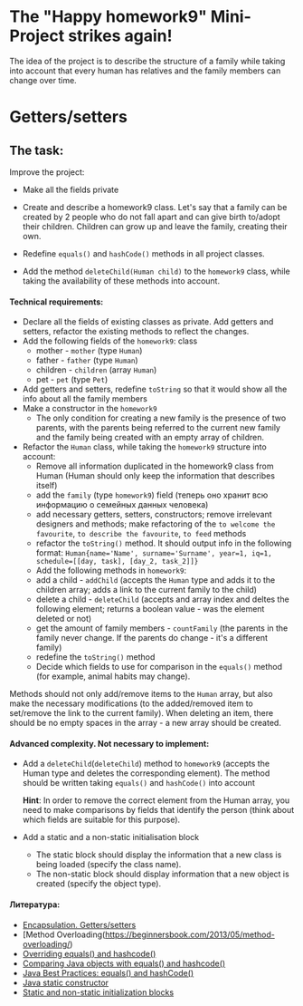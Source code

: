 # The "Happy homework9" Mini-Project strikes again!

The idea of the project is to describe the structure of a family while taking into account that every human has relatives and the family members can change over time.

# Getters/setters
## The task:

Improve the project:
- Make all the fields private
- Create and describe a homework9 class. Let's say that a family can be created by 2 people who do not fall apart and can give birth to/adopt their children. Children can grow up and leave the family, creating their own.

- Redefine `equals()` and `hashCode()` methods in all project classes.
- Add the method `deleteChild(Human child)` to the `homework9` class, while taking the availability of these methods into account.

#### Technical requirements:
- Declare all the fields of existing classes as private. Add getters and setters, refactor the existing methods to reflect the changes.
- Add the following fields of the `homework9`: class
  - mother - `mother` (type `Human`)
  - father - `father` (type `Human`)
  - children - `children` (array `Human`)
  - pet - `pet` (type `Pet`)
- Add getters and setters, redefine `toString` so that it would show all the info about all the family members
- Make a constructor in the `homework9`
  - The only condition for creating a new family is the presence of two parents, with the parents being referred to the current new family and the family being created with an empty array of children.
- Refactor the `Human` class, while taking the `homework9` structure into account:
  - Remove all information duplicated in the homework9 class from Human (Human should only keep the information that describes itself)
  - add the `family` (type `homework9`) field (теперь оно хранит всю информацию о семейных данных человека)
  - add necessary getters, setters, constructors; remove irrelevant designers and methods; make refactoring of the  ` to welcome the favourite `, ` to describe the favourite `, ` to feed ` methods
  - refactor the `toString()` method. It should output info in the following format:
  `Human{name='Name', surname='Surname', year=1, iq=1, schedule=[[day, task], [day_2, task_2]]}`
  - Add the following methods in `homework9`:
  - add a child - `addChild` (accepts the `Human` type and adds it to the children array; adds a link to the current family to the child)
  - delete a child -  `deleteChild` (accepts and array index and deltes the following element; returns a boolean value - was the element deleted or not)
  - get the amount of family members - `countFamily` (the parents in the family never change. If the parents do change - it's a different family)
  - redefine the `toString()` method
  - Decide which fields to use for comparison in the `equals()` method (for example, animal habits may change).
  
Methods should not only add/remove items to the `Human` array, but also make the necessary modifications (to the added/removed item to set/remove the link to the current family). When deleting an item, there should be no empty spaces in the array - a new array should be created.  

#### Advanced complexity. Not necessary to implement:
- Add a  `deleteChild`(`deleteChild`) method to `homework9` (accepts the Human type and deletes the corresponding element). The method should be written taking  `equals()` and `hashCode()` into account

   **Hint**: In order to remove the correct element from the Human array, you need to make comparisons by fields that identify the person (think about which fields are suitable for this purpose).
   
- Add a static and a non-static initialisation block 
  - The static block should display the information that a new class is being loaded (specify the class name).
  - The non-static block should display information that a new object is created (specify the object type).


#### Литература:
- [Encapsulation. Getters/setters](https://www.geeksforgeeks.org/encapsulation-in-java/)
- [Method Overloading(https://beginnersbook.com/2013/05/method-overloading/)
- [Overriding equals() and hashcode()](https://www.mkyong.com/java/java-how-to-overrides-equals-and-hashcode/)
- [Comparing Java objects with equals() and hashcode()](https://www.javaworld.com/article/3305792/learn-java/java-challengers-4-comparing-java-objects-with-equals-and-hashcode.html)
- [Java Best Practices: equals() and hashCode()](https://www.intigua.com/blog/good-and-bad-equals-and-hashcode)
- [Java static constructor](https://softwareengineering.stackexchange.com/questions/228242/working-with-static-constructor-in-java)
- [Static and non-static initialization blocks](https://www.quora.com/What-is-difference-between-non-static-block-and-instance-initialize-block)
